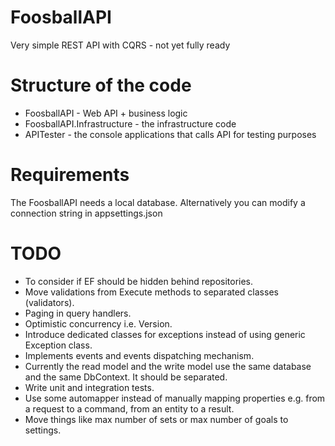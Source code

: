 # FoosballAPI

Very simple REST API with CQRS - not yet fully ready

# Structure of the code

* FoosballAPI - Web API + business logic
* FoosballAPI.Infrastructure - the infrastructure code
* APITester -  the console applications that calls API for testing purposes

# Requirements

The FoosballAPI needs a local database. Alternatively you can modify a connection string in appsettings.json

# TODO

* To consider if EF should be hidden behind repositories.
* Move validations from Execute methods to separated classes (validators).
* Paging in query handlers.
* Optimistic concurrency i.e. Version.
* Introduce dedicated classes for exceptions instead of using generic Exception class.
* Implements events and events dispatching mechanism.
* Currently the read model and the write model use the same database and the same DbContext. It should be separated. 
* Write unit and integration tests.
* Use some automapper instead of manually mapping properties e.g. from a request to a command, from an entity to a result.
* Move things like max number of sets or max number of goals to settings.



